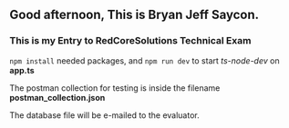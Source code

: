 ## Good afternoon, This is Bryan Jeff Saycon. 
### This is my Entry to RedCoreSolutions Technical Exam

`npm install` needed packages, and `npm run dev` to start *ts-node-dev* on **app.ts**

The postman collection for testing is inside the filename **postman_collection.json**

The database file will be e-mailed to the evaluator. 

[^1]: Bottom Text